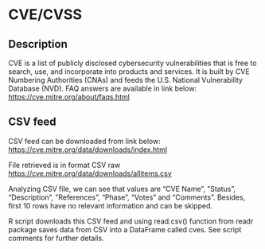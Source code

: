 # CVE/CVSS 

## Description 

CVE is a list of publicly disclosed cybersecurity vulnerabilities that is free to search, use, and incorporate into products and services. It is built by CVE Numbering Authorities (CNAs) and feeds the U.S. National Vulnerability Database (NVD).
FAQ answers are available in link below:
https://cve.mitre.org/about/faqs.html 

## CSV feed

CSV feed can be downloaded from link below:
https://cve.mitre.org/data/downloads/index.html

File retrieved is in format CSV raw https://cve.mitre.org/data/downloads/allitems.csv

Analyzing CSV file, we can see that values are “CVE Name”, ”Status”, “Description”, ”References”, “Phase”, “Votes” and “Comments”.
Besides, first 10 rows have no relevant information and can be skipped.

R script downloads this CSV feed and using read.csv() function from readr package saves data from CSV into a DataFrame called cves. 
See script comments for further details.
